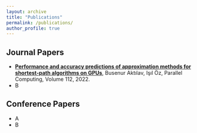 ```yaml
---
layout: archive
title: "Publications"
permalink: /publications/
author_profile: true
---
```


Journal Papers
---
- **[Performance and accuracy predictions of approximation methods for shortest-path algorithms on GPUs](https://www.sciencedirect.com/science/article/abs/pii/S0167819122000400)**, Busenur Aktılav, Işıl Öz, Parallel Computing, Volume 112, 2022.
- B

Conference Papers
---
- A
- B
